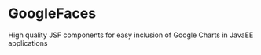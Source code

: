 GoogleFaces
===========

High quality JSF components for easy inclusion of Google Charts in JavaEE applications
